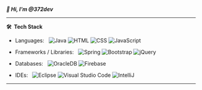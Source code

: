 ***👋 Hi, I’m @372dev***

***

**🛠 &nbsp;Tech Stack**

- Languages: &nbsp;
  ![Java](https://img.shields.io/badge/Java-ebebeb?style=for-the-badge&logo=java&logoColor=f29111)
  ![HTML](https://img.shields.io/badge/HTML-ebebeb?style=for-the-badge&logo=html5&logoColor=0170ba)
  ![CSS](https://img.shields.io/badge/CSS-ebebeb?&style=for-the-badge&logo=css3&logoColor=e44d26)
  ![JavaScript](https://img.shields.io/badge/JavaScript-ebebeb?style=for-the-badge&logo=javascript&logoColor=F7DF1E)

- Frameworks / Libraries: &nbsp;
  ![Spring](https://img.shields.io/badge/Spring-ebebeb?style=for-the-badge&logo=spring&logoColor=6DB33F)
  ![Bootstrap](https://img.shields.io/badge/Bootstrap-ebebeb?style=for-the-badge&logo=bootstrap&logoColor=563D7C)
  ![jQuery](https://img.shields.io/badge/jQuery-ebebeb?style=for-the-badge&logo=jquery&logoColor=blue)

- Databases:  &nbsp;
  ![OracleDB](https://img.shields.io/badge/Oracle%20DB-ebebeb?&style=for-the-badge&logo=oracle&logoColor=F00000)
  ![Firebase](https://img.shields.io/badge/Firebase-ebebeb?style=for-the-badge&logo=firebase)

- IDEs: &nbsp;
  ![Eclipse](https://img.shields.io/badge/Eclipse-ebebeb?style=for-the-badge&logo=eclipse&logoColor=4F0599)
  ![Visual Studio Code](https://img.shields.io/badge/VS%20Code-ebebeb?style=for-the-badge&logo=visual-studio-code&logoColor=008BDD)
  ![IntelliJ](https://img.shields.io/badge/IntelliJ%20IDEA-ebebeb?style=for-the-badge&logo=intelliJ-IDEA&logoColor=black)
  
***
